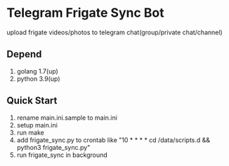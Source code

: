 # Telegram Frigate Sync Bot

upload frigate videos/photos to telegram chat(group/private chat/channel)

## Depend

1. golang 1.7(up)
1. python 3.9(up)

## Quick Start

1. rename main.ini.sample to main.ini
1. setup main.ini
1. run make
1. add frigate_sync.py to crontab like "10 * * * * cd /data/scripts.d && python3 frigate_sync.py"
1. run frigate_sync in background